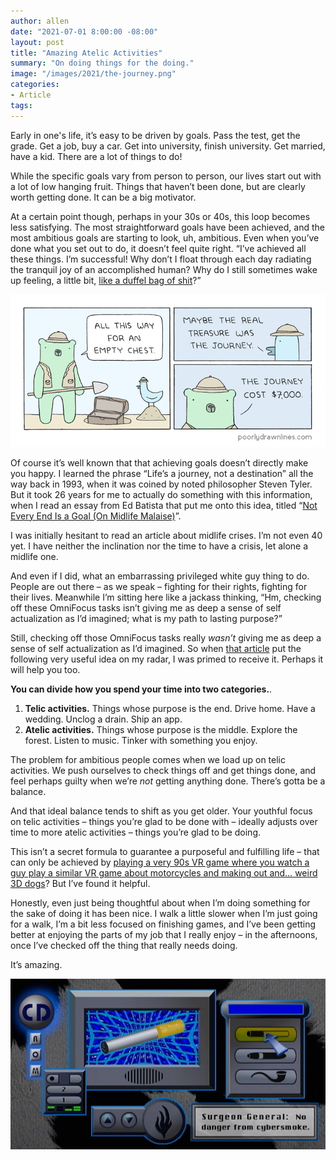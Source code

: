 ```yaml
---
author: allen
date: "2021-07-01 8:00:00 -08:00"
layout: post
title: "Amazing Atelic Activities"
summary: "On doing things for the doing."
image: "/images/2021/the-journey.png"
categories:
- Article
tags:
---
```


Early in one's life, it’s easy to be driven by goals. Pass the test, get the grade. Get a job, buy a car. Get into university, finish university. Get married, have a kid. There are a lot of things to do!

While the specific goals vary from person to person, our lives start out with a lot of low hanging fruit. Things that haven’t been done, but are clearly worth getting done. It can be a big motivator.

At a certain point though, perhaps in your 30s or 40s, this loop becomes less satisfying. The most straightforward goals have been achieved, and the most ambitious goals are starting to look, uh, ambitious. Even when you’ve done what you set out to do, it doesn’t feel quite right. “I’ve achieved all these things. I’m successful! Why don’t I float through each day radiating the tranquil joy of an accomplished human? Why do I still sometimes wake up feeling, a little bit, [like a duffel bag of shit](https://www.youtube.com/watch?v=Nn8TL12lXR0)?”

<a href="https://poorlydrawnlines.com/comic/treasure/"><img src="/images/2021/the-journey.png"></a>

Of course it’s well known that that achieving goals doesn’t directly make you happy. I learned the phrase “Life’s a journey, not a destination” all the way back in 1993, when it was coined by noted philosopher Steven Tyler. But it took 26 years for me to actually do something with this information, when I read an essay from Ed Batista that put me onto this idea, titled “[Not Every End Is a Goal (On Midlife Malaise)](https://www.edbatista.com/2019/03/not-every-end-is-a-goal-on-midlife-malaise.html)”.

I was initially hesitant to read an article about midlife crises. I’m not even 40 yet. I have neither the inclination nor the time to have a crisis, let alone a midlife one.

And even if I did, what an embarrassing privileged white guy thing to do. People are out there – as we speak – fighting for their rights, fighting for their lives. Meanwhile I’m sitting here like a jackass thinking, “Hm, checking off these OmniFocus tasks isn’t giving me as deep a sense of self actualization as I’d imagined; what is my path to lasting purpose?”

Still, checking off those OmniFocus tasks really *wasn’t* giving me as deep a sense of self actualization as I’d imagined. So when [that article](https://www.edbatista.com/2019/03/not-every-end-is-a-goal-on-midlife-malaise.html) put the following very useful idea on my radar, I was primed to receive it. Perhaps it will help you too.

**You can divide how you spend your time into two categories.**.

1. **Telic activities.** Things whose purpose is the end. Drive home. Have a wedding. Unclog a drain. Ship an app.
2. **Atelic activities.** Things whose purpose is the middle. Explore the forest. Listen to music. Tinker with something you enjoy.

The problem for ambitious people comes when we load up on telic activities. We push ourselves to check things off and get things done, and feel perhaps guilty when we’re *not* getting anything done. There’s gotta be a balance.

And that ideal balance tends to shift as you get older. Your youthful focus on telic activities – things you’re glad to be done with – ideally adjusts over time to more atelic activities – things you’re glad to be doing.

This isn’t a secret formula to guarantee a purposeful and fulfilling life – that can only be achieved by [playing a very 90s VR game where you watch a guy play a similar VR game about motorcycles and making out and… weird 3D dogs](https://www.youtube.com/watch?v=zSmOvYzSeaQ)? But I’ve found it helpful.

Honestly, even just being thoughtful about when I’m doing something for the sake of doing it has been nice. I walk a little slower when I’m just going for a walk, I’m a bit less focused on finishing games, and I’ve been getting better at enjoying the parts of my job that I really enjoy – in the afternoons, once I’ve checked off the thing that really needs doing.

It’s amazing.

<a href="https://www.youtube.com/watch?v=zSmOvYzSeaQ"><img src="/images/2021/cybersmoke.jpg"></a>